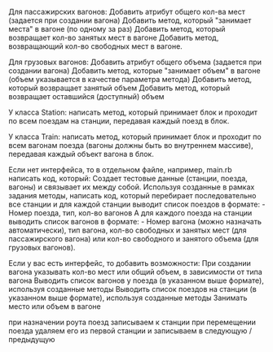 Для пассажирских вагонов:
Добавить атрибут общего кол-ва мест (задается при создании вагона)
Добавить метод, который "занимает места" в вагоне (по одному за раз)
Добавить метод, который возвращает кол-во занятых мест в вагоне
Добавить метод, возвращающий кол-во свободных мест в вагоне.

Для грузовых вагонов:
Добавить атрибут общего объема (задается при создании вагона)
Добавить метод, которые "занимает объем" в вагоне (объем указывается в качестве параметра метода)
Добавить метод, который возвращает занятый объем
Добавить метод, который возвращает оставшийся (доступный) объем

У класса Station:
написать метод, который принимает блок и проходит по всем поездам на станции, передавая каждый поезд в блок.

У класса Train:
 написать метод, который принимает блок и проходит по всем вагонам поезда (вагоны должны быть во внутреннем массиве), передавая каждый объект вагона в блок.

Если нет интерфейса, то в отдельном файле, например, main.rb написать код, который:
Создает тестовые данные (станции, поезда, вагоны) и связывает их между собой.
Используя созданные в рамках задания методы, написать код, который перебирает последовательно все станции и для каждой станции выводит список поездов в формате:
      - Номер поезда, тип, кол-во вагонов
А для каждого поезда на станции выводить список вагонов в формате:
      - Номер вагона (можно назначать автоматически), тип вагона, кол-во свободных и занятых мест (для пассажирского вагона) или кол-во свободного и занятого объема (для грузовых вагонов).

Если у вас есть интерфейс, то добавить возможности:
При создании вагона указывать кол-во мест или общий объем, в зависимости от типа вагона
Выводить список вагонов у поезда (в указанном выше формате), используя созданные методы
Выводить список поездов на станции (в указанном выше формате), используя  созданные методы
Занимать место или объем в вагоне



при назначении роута поезд записываем к станции
при перемещении поезда удаляем его из первой станции и записываем в следующую / предыдущую


